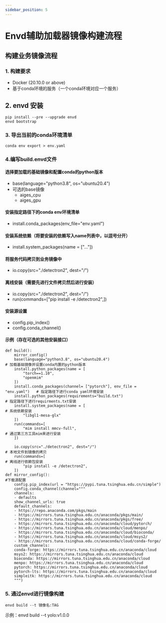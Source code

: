```yaml
---
sidebar_position: 5
---
```

# Envd辅助加载器镜像构建流程

## 构建业务镜像流程

### 1. 构建要求
- Docker (20.10.0 or above)
- 基于conda环境的服务（一个conda环境对应一个服务）

## 2. envd 安装
```
pip install --pre --upgrade envd
envd bootstrap
```

### 3. 导出当前的conda环境清单
```
conda env export > env.yaml
```

### 4.编写build.envd文件

#### 选择要加载的基础镜像和配置conda的python版本
- base(language="python3.8", os="ubuntu20.4")
- 可选的base镜像
    - aiges_cpu
    - aiges_gpu

#### 安装指定路径下的conda env环境清单
- install.conda_packages(env_file="env.yaml")

#### 安装系统依赖（将要安装的依赖写入name列表中，以逗号分开）
- install.system_packages(name = ["..."])

#### 将服务代码拷贝到业务镜像中
- io.copy(src="./detectron2", dest="/")

#### 离线安装（需要先进行文件拷贝然后进行安装）
- io.copy(src="./detectron2", dest="/")
- run(commands=["pip install -e /detectron2",])

#### 安装源设置
- config.pip_index()
- config.conda_channel()

#### 示例（存在可选的其他安装接口）
```
def build():
    mirror_config() 
    base(language="python3.8", os="ubuntu20.4")                          # 加载基础镜像并设置conda内置的python版本
    install.python_packages(name = [
        "torch==1.10",
        "openmim"
    ])
    install.conda_packages(channel= ["pytorch"], env_file = "env.yaml")   # 指定路径下进行conda yaml环境安装
    install.python_packages(requirements="build.txt")                     # 指定路径下进行requirments.txt安装
    install.system_packages(name = [                                      # 系统依赖安装
        "libgl1-mesa-glx"
    ])
    run(commands=[
        "mim install mmcv-full",                                           # 通过第三方工具mim来进行安装
    ])

    io.copy(src="./detectron2", dest="/")                                  # 本地文件到镜像的拷贝
    run(commands=[                                                         # 离线进行依赖包安装
        "pip install -e /detectron2",
    ])
def mirror_config():                                                       #下载源配置
    config.pip_index(url = "https://pypi.tuna.tsinghua.edu.cn/simple")
    config.conda_channel(channel="""
    channels:
    - defaults
    show_channel_urls: true
    default_channels:
    - https://repo.anaconda.com/pkgs/main
    - https://mirrors.tuna.tsinghua.edu.cn/anaconda/pkgs/main/
    - https://mirrors.tuna.tsinghua.edu.cn/anaconda/pkgs/free/
    - https://mirrors.tuna.tsinghua.edu.cn/anaconda/cloud/pytorch/
    - https://mirrors.tuna.tsinghua.edu.cn/anaconda/cloud/menpo/
    - https://mirrors.tuna.tsinghua.edu.cn/anaconda/cloud/bioconda/
    - https://mirrors.tuna.tsinghua.edu.cn/anaconda/cloud/msys2/
    - https://mirrors.tuna.tsinghua.edu.cn/anaconda/cloud/conda-forge/
    custom_channels:
    conda-forge: https://mirrors.tuna.tsinghua.edu.cn/anaconda/cloud
    msys2: https://mirrors.tuna.tsinghua.edu.cn/anaconda/cloud
    bioconda: https://mirrors.tuna.tsinghua.edu.cn/anaconda/cloud
    menpo: https://mirrors.tuna.tsinghua.edu.cn/anaconda/cloud
    pytorch: https://mirrors.tuna.tsinghua.edu.cn/anaconda/cloud
    pytorch-lts: https://mirrors.tuna.tsinghua.edu.cn/anaconda/cloud
    simpleitk: https://mirrors.tuna.tsinghua.edu.cn/anaconda/cloud
    """)
```
### 5. 通过envd进行镜像构建
```
envd build --t 镜像名:TAG               
```
示例：envd build --t yolo:v1.0.0